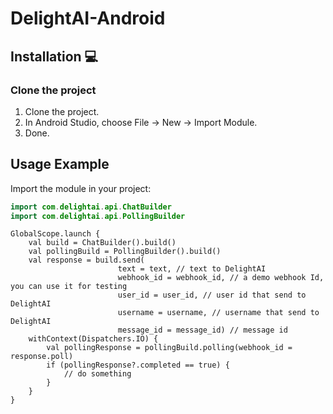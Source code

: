 # DelightAI-Android

## Installation 💻

### Clone the project

1. Clone the project.
2. In Android Studio, choose File -> New -> Import Module.
3. Done.

## Usage Example

Import the module in your project:

```kotlin
import com.delightai.api.ChatBuilder
import com.delightai.api.PollingBuilder
```

```koltin
GlobalScope.launch {
    val build = ChatBuilder().build() 
    val pollingBuild = PollingBuilder().build()
    val response = build.send(
                        text = text, // text to DelightAI
                        webhook_id = webhook_id, // a demo webhook Id, you can use it for testing
                        user_id = user_id, // user id that send to DelightAI
                        username = username, // username that send to DelightAI
                        message_id = message_id) // message id 
    withContext(Dispatchers.IO) {
        val pollingResponse = pollingBuild.polling(webhook_id = response.poll)
        if (pollingResponse?.completed == true) {
            // do something
        }
    }
}
```
